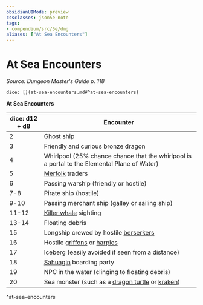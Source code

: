 ```yaml
---
obsidianUIMode: preview
cssclasses: json5e-note
tags:
- compendium/src/5e/dmg
aliases: ["At Sea Encounters"]
---
```

# At Sea Encounters
*Source: Dungeon Master's Guide p. 118* 

`dice: [](at-sea-encounters.md#^at-sea-encounters)`

**At Sea Encounters**

| dice: d12 + d8 | Encounter |
|----------------|-----------|
| 2 | Ghost ship |
| 3 | Friendly and curious bronze dragon |
| 4 | Whirlpool (25% chance chance that the whirlpool is a portal to the Elemental Plane of Water) |
| 5 | [Merfolk](compendium/bestiary/humanoid/merfolk.md) traders |
| 6 | Passing warship (friendly or hostile) |
| 7-8 | Pirate ship (hostile) |
| 9-10 | Passing merchant ship (galley or sailing ship) |
| 11-12 | [Killer whale](compendium/bestiary/beast/killer-whale.md) sighting |
| 13-14 | Floating debris |
| 15 | Longship crewed by hostile [berserkers](compendium/bestiary/humanoid/berserker.md) |
| 16 | Hostile [griffons](compendium/bestiary/monstrosity/griffon.md) or [harpies](compendium/bestiary/monstrosity/harpy.md) |
| 17 | Iceberg (easily avoided if seen from a distance) |
| 18 | [Sahuagin](compendium/bestiary/humanoid/sahuagin.md) boarding party |
| 19 | NPC in the water (clinging to floating debris) |
| 20 | Sea monster (such as a [dragon turtle](compendium/bestiary/dragon/dragon-turtle.md) or [kraken](compendium/bestiary/monstrosity/kraken.md)) |
^at-sea-encounters